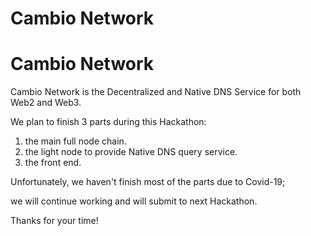 # Cambio Network


# Cambio Network

Cambio Network is the Decentralized and Native DNS Service for both Web2 and Web3.

We plan to finish 3 parts during this Hackathon: 

1. the main full node chain. 
2. the light node to provide Native DNS query service. 
3. the front end.

Unfortunately, we haven't finish most of the parts due to Covid-19; 

we will continue working and will submit to next Hackathon. 

Thanks for your time!
